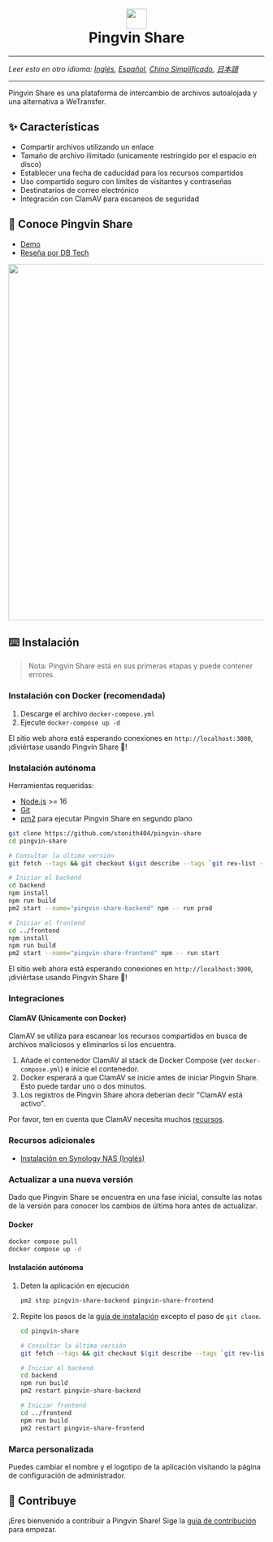 # <div align="center"><img  src="https://user-images.githubusercontent.com/58886915/166198400-c2134044-1198-4647-a8b6-da9c4a204c68.svg" width="40"/> </br>Pingvin Share</div>

---

_Leer esto en otro idioma: [Inglés](/README.md), [Español](/docs/README.es.md), [Chino Simplificado](/docs/README.zh-cn.md), [日本語](/docs/README.ja-jp.md)_

---

Pingvin Share es una plataforma de intercambio de archivos autoalojada y una alternativa a WeTransfer.

## ✨ Características

- Compartir archivos utilizando un enlace
- Tamaño de archivo ilimitado (unicamente restringido por el espacio en disco)
- Establecer una fecha de caducidad para los recursos compartidos
- Uso compartido seguro con límites de visitantes y contraseñas
- Destinatarios de correo electrónico
- Integración con ClamAV para escaneos de seguridad

## 🐧 Conoce Pingvin Share

- [Demo](https://pingvin-share.dev.eliasschneider.com)
- [Reseña por DB Tech](https://www.youtube.com/watch?v=rWwNeZCOPJA)

<img src="https://user-images.githubusercontent.com/58886915/225038319-b2ef742c-3a74-4eb6-9689-4207a36842a4.png" width="700"/>

## ⌨️ Instalación

> Nota: Pingvin Share está en sus primeras etapas y puede contener errores.

### Instalación con Docker (recomendada)

1. Descarge el archivo `docker-compose.yml`
2. Ejecute `docker-compose up -d`

El sitio web ahora está esperando conexiones en `http://localhost:3000`, ¡diviértase usando Pingvin Share 🐧!

### Instalación autónoma

Herramientas requeridas:

- [Node.js](https://nodejs.org/en/download/) >= 16
- [Git](https://git-scm.com/downloads)
- [pm2](https://pm2.keymetrics.io/) para ejecutar Pingvin Share en segundo plano

```bash
git clone https://github.com/stonith404/pingvin-share
cd pingvin-share

# Consultar la última versión
git fetch --tags && git checkout $(git describe --tags `git rev-list --tags --max-count=1`)

# Iniciar el backend
cd backend
npm install
npm run build
pm2 start --name="pingvin-share-backend" npm -- run prod

# Iniciar el frontend
cd ../frontend
npm install
npm run build
pm2 start --name="pingvin-share-frontend" npm -- run start
```

El sitio web ahora está esperando conexiones en `http://localhost:3000`, ¡diviértase usando Pingvin Share 🐧!

### Integraciones

#### ClamAV (Unicamente con Docker)

ClamAV se utiliza para escanear los recursos compartidos en busca de archivos maliciosos y eliminarlos si los encuentra.

1. Añade el contenedor ClamAV al stack de Docker Compose (ver `docker-compose.yml`) e inicie el contenedor.
2. Docker esperará a que ClamAV se inicie antes de iniciar Pingvin Share. Esto puede tardar uno o dos minutos.
3. Los registros de Pingvin Share ahora deberían decir "ClamAV está activo".

Por favor, ten en cuenta que ClamAV necesita muchos [recursos](https://docs.clamav.net/manual/Installing/Docker.html#memory-ram-requirements).

### Recursos adicionales

- [Instalación en Synology NAS (Inglés)](https://mariushosting.com/how-to-install-pingvin-share-on-your-synology-nas/)

### Actualizar a una nueva versión

Dado que Pingvin Share se encuentra en una fase inicial, consulte las notas de la versión para conocer los cambios de última hora antes de actualizar.

#### Docker

```bash
docker compose pull
docker compose up -d
```

#### Instalación autónoma

1. Deten la aplicación en ejecución

   ```bash
   pm2 stop pingvin-share-backend pingvin-share-frontend
   ```

2. Repite los pasos de la [guía de instalación](#instalación-autonoma) excepto el paso de `git clone`.

   ```bash
   cd pingvin-share

   # Consultar la última versión
   git fetch --tags && git checkout $(git describe --tags `git rev-list --tags --max-count=1`)

   # Iniciar el backend
   cd backend
   npm run build
   pm2 restart pingvin-share-backend

   # Iniciar frontend
   cd ../frontend
   npm run build
   pm2 restart pingvin-share-frontend
   ```

### Marca personalizada

Puedes cambiar el nombre y el logotipo de la aplicación visitando la página de configuración de administrador.

## 🖤 Contribuye

¡Eres bienvenido a contribuir a Pingvin Share! Sige la [guía de contribución](/CONTRIBUTING.md) para empezar.
